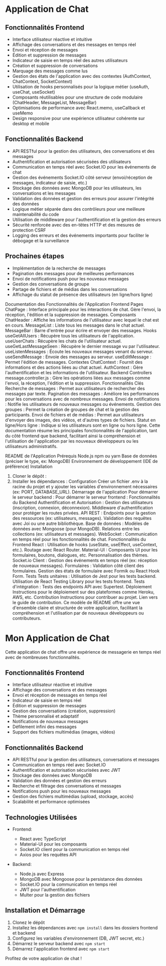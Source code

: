 # Application de Chat

## Fonctionnalités Frontend

- Interface utilisateur réactive et intuitive
- Affichage des conversations et des messages en temps réel
- Envoi et réception de messages
- Édition et suppression de messages
- Indicateur de saisie en temps réel des autres utilisateurs
- Création et suppression de conversations
- Marquage des messages comme lus
- Gestion des états de l'application avec des contextes (AuthContext, ChatContext, SocketContext)
- Utilisation de hooks personnalisés pour la logique métier (useAuth, useChat, useSocket)
- Composants réutilisables pour une structure de code modulaire (ChatHeader, MessageList, MessageBar)
- Optimisations de performance avec React.memo, useCallback et useMemo
- Design responsive pour une expérience utilisateur cohérente sur desktop et mobile

## Fonctionnalités Backend

- API RESTful pour la gestion des utilisateurs, des conversations et des messages
- Authentification et autorisation sécurisées des utilisateurs
- Communication en temps réel avec Socket.IO pour les événements de chat
- Gestion des événements Socket.IO côté serveur (envoi/réception de messages, indicateur de saisie, etc.)
- Stockage des données avec MongoDB pour les utilisateurs, les conversations et les messages
- Validation des données et gestion des erreurs pour assurer l'intégrité des données
- Logique métier séparée dans des contrôleurs pour une meilleure maintenabilité du code
- Utilisation de middleware pour l'authentification et la gestion des erreurs
- Sécurité renforcée avec des en-têtes HTTP et des mesures de protection CSRF
- Logging des erreurs et des événements importants pour faciliter le débogage et la surveillance

## Prochaines étapes

- Implémentation de la recherche de messages
- Pagination des messages pour de meilleures performances
- Envoi de notifications push pour les nouveaux messages
- Gestion des conversations de groupe
- Partage de fichiers et de médias dans les conversations
- Affichage du statut de présence des utilisateurs (en ligne/hors ligne)

Documentation des Fonctionnalités de l'Application
Frontend
Pages
ChatPage : Interface principale pour les interactions de chat. Gère l'envoi, la réception, l'édition et la suppression de messages.
Composants
ChatHeader : Affiche les informations de l'utilisateur avec lequel le chat est en cours.
MessageList : Liste tous les messages dans le chat actuel.
MessageBar : Barre d'entrée pour écrire et envoyer des messages.
Hooks
useGetAllUsers : Récupère tous les utilisateurs de l'application.
useUserChats : Récupère les chats de l'utilisateur actuel.
useGetLastMessageSeen : Récupère le dernier message vu par l'utilisateur.
useListenMessages : Écoute les nouveaux messages venant du serveur.
useSendMessage : Envoie des messages au serveur.
useEditMessage : Permet l'édition de messages.
Contextes
ChatContext : Fournit des informations et des actions liées au chat actuel.
AuthContext : Gère l'authentification et les informations de l'utilisateur.
Backend
Controllers
message.controller.js : Gère les opérations liées aux messages comme l'envoi, la réception, l'édition et la suppression.
Fonctionnalités Clés
Recherche de messages : Permet aux utilisateurs de rechercher des messages par texte.
Pagination des messages : Améliore les performances pour les conversations avec de nombreux messages.
Envoi de notifications : Notifie les utilisateurs de nouveaux messages ou événements.
Gestion des groupes : Permet la création de groupes de chat et la gestion des participants.
Envoi de fichiers et de médias : Permet aux utilisateurs d'envoyer des images, des vidéos, et d'autres types de fichiers.
Statut en ligne/Hors ligne : Indique si les utilisateurs sont en ligne ou hors ligne.
Cette documentation résume les principales fonctionnalités de l'application, tant du côté frontend que backend, facilitant ainsi la compréhension et l'utilisation de l'application par les nouveaux développeurs ou les utilisateurs administratifs.

README de l'Application
Prérequis
Node.js
npm ou yarn
Base de données (préciser le type, ex: MongoDB)
Environnement de développement (IDE de préférence)
Installation
1. Cloner le dépôt :
2. Installer les dépendances :
Configuration
Créer un fichier .env à la racine du projet et y ajouter les variables d'environnement nécessaires (ex: PORT, DATABASE_URL).
Démarrage de l'application
Pour démarrer le serveur backend :
Pour démarrer le serveur frontend :
Fonctionnalités du Backend
Authentification et Autorisation :
Gestion des utilisateurs (inscription, connexion, déconnexion).
Middleware d'authentification pour protéger les routes privées.
API REST :
Endpoints pour la gestion des ressources (ex: utilisateurs, messages).
Validation des requêtes avec Joi ou une autre bibliothèque.
Base de données :
Modèles de données avec Mongoose (pour MongoDB).
Relations entre les collections (ex: utilisateurs et messages).
WebSocket :
Communication en temps réel pour les fonctionnalités de chat.
Fonctionnalités du Frontend
React :
Utilisation de hooks (useState, useEffect, useContext, etc.).
Routage avec React Router.
Material-UI :
Composants UI pour les formulaires, boutons, dialogues, etc.
Personnalisation des thèmes.
Socket.io Client :
Gestion des événements en temps réel (ex: réception de nouveaux messages).
Formulaires :
Validation côté client des formulaires.
Gestion des états de formulaire avec Formik ou React Hook Form.
Tests
Tests unitaires :
Utilisation de Jest pour les tests backend.
Utilisation de React Testing Library pour les tests frontend.
Tests d'intégration :
Tests des endpoints API avec Supertest.
Déploiement
Instructions pour le déploiement sur des plateformes comme Heroku, AWS, etc.
Contribution
Instructions pour contribuer au projet.
Lien vers le guide de contribution.
Ce modèle de README offre une vue d'ensemble claire et structurée de votre application, facilitant la compréhension et l'utilisation par de nouveaux développeurs ou contributeurs.

# Mon Application de Chat

Cette application de chat offre une expérience de messagerie en temps réel avec de nombreuses fonctionnalités.

## Fonctionnalités Frontend

- Interface utilisateur réactive et intuitive
- Affichage des conversations et des messages
- Envoi et réception de messages en temps réel
- Indicateur de saisie en temps réel
- Édition et suppression de messages
- Gestion des conversations (création, suppression)
- Thème personnalisé et adaptatif
- Notifications de nouveaux messages
- Défilement infini des messages
- Support des fichiers multimédias (images, vidéos)

## Fonctionnalités Backend

- API RESTful pour la gestion des utilisateurs, conversations et messages
- Communication en temps réel avec Socket.IO
- Authentification et autorisation sécurisées avec JWT
- Stockage des données avec MongoDB
- Validation des données et gestion des erreurs
- Recherche et filtrage des conversations et messages
- Notifications push pour les nouveaux messages
- Gestion des fichiers multimédias (upload, stockage, accès)
- Scalabilité et performance optimisées

## Technologies Utilisées

- Frontend:
  - React avec TypeScript
  - Material-UI pour les composants
  - Socket.IO client pour la communication en temps réel
  - Axios pour les requêtes API

- Backend:
  - Node.js avec Express
  - MongoDB avec Mongoose pour la persistance des données
  - Socket.IO pour la communication en temps réel
  - JWT pour l'authentification
  - Multer pour la gestion des fichiers

## Installation et Démarrage

1. Clonez le dépôt
2. Installez les dépendances avec `npm install` dans les dossiers frontend et backend
3. Configurez les variables d'environnement (DB, JWT secret, etc.)
4. Démarrez le serveur backend avec `npm start`
5. Démarrez l'application frontend avec `npm start`

Profitez de votre application de chat !
